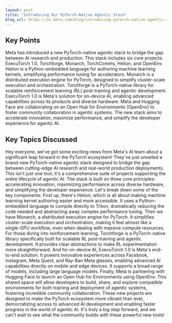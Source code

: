 ```yaml
---
layout: post 
title: "Introducing Our PyTorch-Native Agentic Stack"
blog_url: https://ai.meta.com/blog/introducing-pytorch-native-agentic-stack/ 
---
```




## Key Points

Meta has introduced a new PyTorch-native agentic stack to bridge the gap between AI research and production.
This stack includes six core projects: ExecuTorch 1.0, Torchforge, Monarch, TorchComms, Helion, and OpenEnv.
Helion is a Python-embedded language for authoring machine learning kernels, simplifying performance tuning for accelerators.
Monarch is a distributed execution engine for PyTorch, designed to simplify cluster-scale execution and orchestration.
Torchforge is a PyTorch-native library for scalable reinforcement learning (RL) post-training and agentic development.
ExecuTorch 1.0 is Meta's solution for on-device AI, enabling advanced capabilities across its products and diverse hardware.
Meta and Hugging Face are collaborating on an Open Hub for Environments (OpenEnv) to foster community collaboration in agentic systems.
The new stack aims to accelerate innovation, maximize performance, and simplify the developer experience for agentic AI.

## Key Topics Discussed

Hey everyone, we've got some exciting news from Meta's AI team about a significant leap forward in the PyTorch ecosystem! They've just unveiled a brand-new PyTorch-native agentic stack designed to bridge the gap between cutting-edge AI research and real-world production deployments. This isn't just one tool; it's a comprehensive suite of projects supporting the entire lifecycle of agentic AI. The stack is built on three core principles: accelerating innovation, maximizing performance across diverse hardware, and simplifying the developer experience. Let's break down some of the key components: First up, there's Helion, which is all about making machine learning kernel authoring easier and more accessible. It uses a Python-embedded language to compile directly to Triton, dramatically reducing the code needed and abstracting away complex performance tuning. Then we have Monarch, a distributed execution engine for PyTorch. It simplifies cluster-scale execution and orchestration, making it feel almost like a single-GPU workflow, even when dealing with massive compute resources. For those diving into reinforcement learning, Torchforge is a PyTorch-native library specifically built for scalable RL post-training and agentic development. It provides clear abstractions to make RL experimentation more straightforward. And for on-device AI, ExecuTorch 1.0 is Meta's end-to-end solution. It powers innovative experiences across Facebook, Instagram, Meta Quest, and Ray-Ban Meta glasses, enabling advanced AI capabilities directly on mobile and edge devices. It supports a broad range of models, including large language models. Finally, Meta is partnering with Hugging Face to launch an Open Hub for Environments using OpenEnv. This shared space will allow developers to build, share, and explore compatible environments for both training and deployment of agentic systems, fostering incredible community collaboration. These new projects are designed to make the PyTorch ecosystem more vibrant than ever, democratizing access to advanced AI development and enabling faster progress in the world of agentic AI. It's truly a big step forward, and we can't wait to see what the community builds with these powerful new tools!

